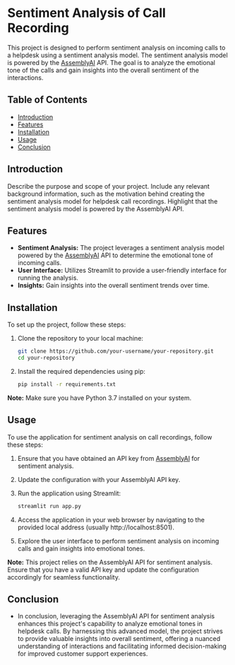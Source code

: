 # Sentiment Analysis of Call Recording

This project is designed to perform sentiment analysis on incoming calls to a helpdesk using a sentiment analysis model. The sentiment analysis model is powered by the [AssemblyAI](https://www.assemblyai.com/) API. The goal is to analyze the emotional tone of the calls and gain insights into the overall sentiment of the interactions.

## Table of Contents

- [Introduction](#introduction)
- [Features](#features)
- [Installation](#installation)
- [Usage](#usage)
- [Conclusion](#conclusion)

## Introduction

Describe the purpose and scope of your project. Include any relevant background information, such as the motivation behind creating the sentiment analysis model for helpdesk call recordings. Highlight that the sentiment analysis model is powered by the AssemblyAI API.

## Features

- **Sentiment Analysis:** The project leverages a sentiment analysis model powered by the [AssemblyAI](https://www.assemblyai.com/) API to determine the emotional tone of incoming calls.
- **User Interface:** Utilizes Streamlit to provide a user-friendly interface for running the analysis.
- **Insights:** Gain insights into the overall sentiment trends over time.

## Installation

To set up the project, follow these steps:

1. Clone the repository to your local machine:

    ```bash
    git clone https://github.com/your-username/your-repository.git
    cd your-repository
    ```

2. Install the required dependencies using pip:

    ```bash
    pip install -r requirements.txt
    ```

**Note:** Make sure you have Python 3.7 installed on your system.

## Usage

To use the application for sentiment analysis on call recordings, follow these steps:

1. Ensure that you have obtained an API key from [AssemblyAI](https://www.assemblyai.com/) for sentiment analysis.

2. Update the configuration with your AssemblyAI API key.

3. Run the application using Streamlit:

    ```bash
    streamlit run app.py
    ```

4. Access the application in your web browser by navigating to the provided local address (usually http://localhost:8501).

5. Explore the user interface to perform sentiment analysis on incoming calls and gain insights into emotional tones.

**Note:** This project relies on the AssemblyAI API for sentiment analysis. Ensure that you have a valid API key and update the configuration accordingly for seamless functionality.

## Conclusion
- In conclusion, leveraging the AssemblyAI API for sentiment analysis enhances this project's capability to analyze emotional tones in helpdesk calls. By harnessing this advanced model, the project strives to provide valuable insights into overall sentiment, offering a nuanced understanding of interactions and facilitating informed decision-making for improved customer support experiences.